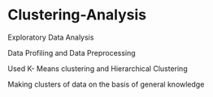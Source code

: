 # Clustering-Analysis

Exploratory Data Analysis 

Data Profiling and Data Preprocessing 

Used K- Means clustering and Hierarchical Clustering 

Making clusters of data on the basis of general knowledge

